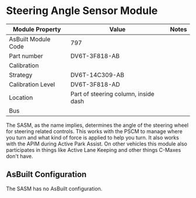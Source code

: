 # Steering Angle Sensor Module

| Module Property     | Value                                | Notes |
| ------------------- | ------------------------------------ | ----- |
| AsBuilt Module Code | 797                                  |       |
| Part number         | DV6T-3F818-AB                        |       |
| Calibration         |                                      |       |
| Strategy            | DV6T-14C309-AB                       |       |
| Calibration Level   | DV6T-3F818-AD                        |       |
| Location            | Part of steering column, inside dash |       |
| Bus                 |                                      |       |

The SASM, as the name implies, determines the angle of the steering wheel for steering related controls. This works with the PSCM to manage where you turn and what kind of force is applied to help you turn. It also works with the APIM during Active Park Assist. On other vehicles this module also participates in things like Active Lane Keeping and other things C-Maxes don't have.

## AsBuilt Configuration

The SASM has no AsBuilt configuration.
